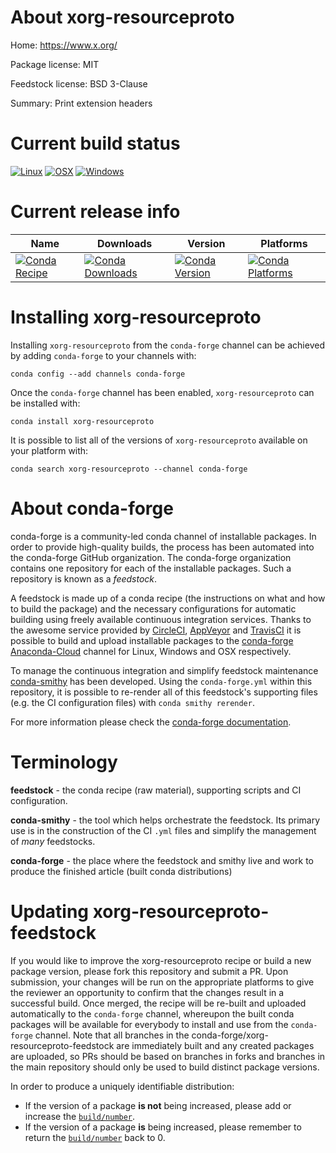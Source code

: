 About xorg-resourceproto
========================

Home: https://www.x.org/

Package license: MIT

Feedstock license: BSD 3-Clause

Summary: Print extension headers



Current build status
====================

[![Linux](https://img.shields.io/circleci/project/github/conda-forge/xorg-resourceproto-feedstock/master.svg?label=Linux)](https://circleci.com/gh/conda-forge/xorg-resourceproto-feedstock)
[![OSX](https://img.shields.io/travis/conda-forge/xorg-resourceproto-feedstock/master.svg?label=macOS)](https://travis-ci.org/conda-forge/xorg-resourceproto-feedstock)
[![Windows](https://img.shields.io/appveyor/ci/conda-forge/xorg-resourceproto-feedstock/master.svg?label=Windows)](https://ci.appveyor.com/project/conda-forge/xorg-resourceproto-feedstock/branch/master)

Current release info
====================

| Name | Downloads | Version | Platforms |
| --- | --- | --- | --- |
| [![Conda Recipe](https://img.shields.io/badge/recipe-xorg--resourceproto-green.svg)](https://anaconda.org/conda-forge/xorg-resourceproto) | [![Conda Downloads](https://img.shields.io/conda/dn/conda-forge/xorg-resourceproto.svg)](https://anaconda.org/conda-forge/xorg-resourceproto) | [![Conda Version](https://img.shields.io/conda/vn/conda-forge/xorg-resourceproto.svg)](https://anaconda.org/conda-forge/xorg-resourceproto) | [![Conda Platforms](https://img.shields.io/conda/pn/conda-forge/xorg-resourceproto.svg)](https://anaconda.org/conda-forge/xorg-resourceproto) |

Installing xorg-resourceproto
=============================

Installing `xorg-resourceproto` from the `conda-forge` channel can be achieved by adding `conda-forge` to your channels with:

```
conda config --add channels conda-forge
```

Once the `conda-forge` channel has been enabled, `xorg-resourceproto` can be installed with:

```
conda install xorg-resourceproto
```

It is possible to list all of the versions of `xorg-resourceproto` available on your platform with:

```
conda search xorg-resourceproto --channel conda-forge
```


About conda-forge
=================

conda-forge is a community-led conda channel of installable packages.
In order to provide high-quality builds, the process has been automated into the
conda-forge GitHub organization. The conda-forge organization contains one repository
for each of the installable packages. Such a repository is known as a *feedstock*.

A feedstock is made up of a conda recipe (the instructions on what and how to build
the package) and the necessary configurations for automatic building using freely
available continuous integration services. Thanks to the awesome service provided by
[CircleCI](https://circleci.com/), [AppVeyor](http://www.appveyor.com/)
and [TravisCI](https://travis-ci.org/) it is possible to build and upload installable
packages to the [conda-forge](https://anaconda.org/conda-forge)
[Anaconda-Cloud](http://docs.anaconda.org/) channel for Linux, Windows and OSX respectively.

To manage the continuous integration and simplify feedstock maintenance
[conda-smithy](http://github.com/conda-forge/conda-smithy) has been developed.
Using the ``conda-forge.yml`` within this repository, it is possible to re-render all of
this feedstock's supporting files (e.g. the CI configuration files) with ``conda smithy rerender``.

For more information please check the [conda-forge documentation](https://conda-forge.org/docs/).

Terminology
===========

**feedstock** - the conda recipe (raw material), supporting scripts and CI configuration.

**conda-smithy** - the tool which helps orchestrate the feedstock.
                   Its primary use is in the construction of the CI ``.yml`` files
                   and simplify the management of *many* feedstocks.

**conda-forge** - the place where the feedstock and smithy live and work to
                  produce the finished article (built conda distributions)


Updating xorg-resourceproto-feedstock
=====================================

If you would like to improve the xorg-resourceproto recipe or build a new
package version, please fork this repository and submit a PR. Upon submission,
your changes will be run on the appropriate platforms to give the reviewer an
opportunity to confirm that the changes result in a successful build. Once
merged, the recipe will be re-built and uploaded automatically to the
`conda-forge` channel, whereupon the built conda packages will be available for
everybody to install and use from the `conda-forge` channel.
Note that all branches in the conda-forge/xorg-resourceproto-feedstock are
immediately built and any created packages are uploaded, so PRs should be based
on branches in forks and branches in the main repository should only be used to
build distinct package versions.

In order to produce a uniquely identifiable distribution:
 * If the version of a package **is not** being increased, please add or increase
   the [``build/number``](http://conda.pydata.org/docs/building/meta-yaml.html#build-number-and-string).
 * If the version of a package **is** being increased, please remember to return
   the [``build/number``](http://conda.pydata.org/docs/building/meta-yaml.html#build-number-and-string)
   back to 0.